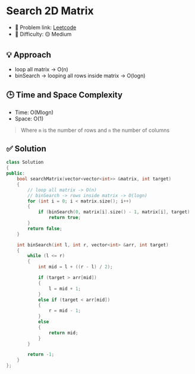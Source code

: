 # Search 2D Matrix

- 🧩 Problem link: [Leetcode](https://leetcode.com/problems/search-a-2d-matrix/)
- 🚦 Difficulty: 🟡 Medium

## 💡 Approach

- loop all matrix -> O(n)
- binSearch -> looping all rows inside matrix -> O(logn)

## 🕒 Time and Space Complexity

- Time: O(Mlogn)
- Space: O(1)

> Where `m` is the number of rows and `n` the number of columns

## ✅ Solution

```cpp
class Solution
{
public:
    bool searchMatrix(vector<vector<int>> &matrix, int target)
    {
        // loop all matrix -> O(n)
        // binSearch -> rows inside matrix -> O(logn)
        for (int i = 0; i < matrix.size(); i++)
        {
            if (binSearch(0, matrix[i].size() - 1, matrix[i], target) != -1)
                return true;
        }
        return false;
    }

    int binSearch(int l, int r, vector<int> &arr, int target)
    {
        while (l <= r)
        {
            int mid = l + ((r - l) / 2);

            if (target > arr[mid])
            {
                l = mid + 1;
            }
            else if (target < arr[mid])
            {
                r = mid - 1;
            }
            else
            {
                return mid;
            }
        }

        return -1;
    }
};
```
